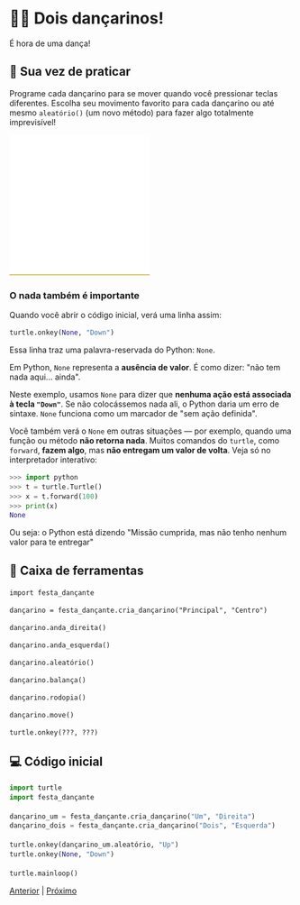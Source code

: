 # 👯‍♂️ Dois dançarinos!

É hora de uma dança!


## 💃 Sua vez de praticar

Programe cada dançarino para se mover quando você
pressionar teclas diferentes. Escolha seu movimento favorito para cada
dançarino ou até mesmo `aleatório()` (um novo método) para fazer algo
totalmente imprevisível!

![Dois dançarinos](04_dois_dançarinos.gif "Dois dançarinos")


### O nada também é importante

Quando você abrir o código inicial, verá uma linha assim:

```python
turtle.onkey(None, "Down")
```

Essa linha traz uma palavra-reservada do Python: `None`.

Em Python, `None` representa a **ausência de valor**. É como dizer:
"não tem nada aqui... ainda".

Neste exemplo, usamos `None` para dizer que **nenhuma ação está associada à
tecla `"Down"`**. Se não colocássemos nada ali, o Python daria um erro de
sintaxe. `None` funciona como um marcador de "sem ação definida".

Você também verá o `None` em outras situações — por exemplo, quando uma função
ou método **não retorna nada**. Muitos comandos do `turtle`, como `forward`,
**fazem algo**, mas **não entregam um valor de volta**. Veja só no
interpretador interativo:

```python
>>> import python
>>> t = turtle.Turtle()
>>> x = t.forward(100)
>>> print(x)
None
```

Ou seja: o Python está dizendo "Missão cumprida, mas não tenho nenhum valor
para te entregar"

## 🧰 Caixa de ferramentas

`import festa_dançante`

`dançarino = festa_dançante.cria_dançarino("Principal", "Centro")`

`dançarino.anda_direita()`

`dançarino.anda_esquerda()`

`dançarino.aleatório()`

`dançarino.balança()`

`dançarino.rodopia()`

`dançarino.move()`

`turtle.onkey(???, ???)`

## 💻 Código inicial

```python
import turtle
import festa_dançante

dançarino_um = festa_dançante.cria_dançarino("Um", "Direita")
dançarino_dois = festa_dançante.cria_dançarino("Dois", "Esquerda") 

turtle.onkey(dançarino_um.aleatório, "Up") 
turtle.onkey(None, "Down")

turtle.mainloop()
```


[Anterior](03_eventos.md) | [Próximo](05_compassos.md)
